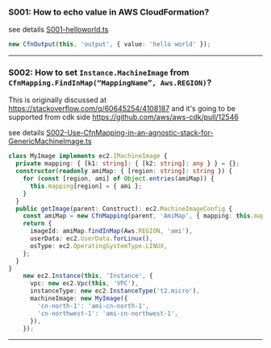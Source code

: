 ### S001: How to echo value in AWS CloudFormation?


see details [S001-helloworld.ts](../src/stacks/S001-helloworld.ts)

```ts
new CfnOutput(this, 'output', { value: 'hello world' });
```
---
### S002: How to set `Instance.MachineImage` from `CfnMapping.FindInMap(“MappingName”, Aws.REGION)`?
This is originally discussed at https://stackoverflow.com/q/60645254/4108187
and it's going to be supported from cdk side https://github.com/aws/aws-cdk/pull/12546

see details [S002-Use-CfnMapping-in-an-agnostic-stack-for-GenericMachineImage.ts](../src/stacks/S002-Use-CfnMapping-in-an-agnostic-stack-for-GenericMachineImage.ts)

```ts
class MyImage implements ec2.IMachineImage {
  private mapping: { [k1: string]: { [k2: string]: any } } = {};
  constructor(readonly amiMap: { [region: string]: string }) {
    for (const [region, ami] of Object.entries(amiMap)) {
      this.mapping[region] = { ami };
    }
  }
  public getImage(parent: Construct): ec2.MachineImageConfig {
    const amiMap = new CfnMapping(parent, 'AmiMap', { mapping: this.mapping });
    return {
      imageId: amiMap.findInMap(Aws.REGION, 'ami'),
      userData: ec2.UserData.forLinux(),
      osType: ec2.OperatingSystemType.LINUX,
    };
  }
}
    new ec2.Instance(this, 'Instance', {
      vpc: new ec2.Vpc(this, 'VPC'),
      instanceType: new ec2.InstanceType('t2.micro'),
      machineImage: new MyImage({
        'cn-north-1': 'ami-cn-north-1',
        'cn-northwest-1': 'ami-cn-northwest-1',
      }),
    });
```
---
